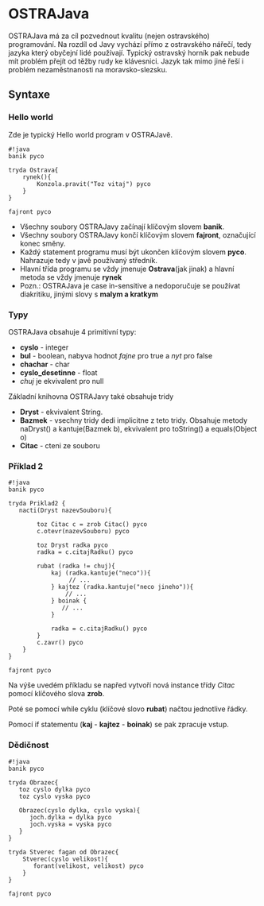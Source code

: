 # OSTRAJava #

OSTRAJava má za cíl pozvednout kvalitu (nejen ostravského) programování. Na rozdíl od Javy vychází přímo z ostravského nářečí, tedy jazyka který obyčejní lidé používají. Typický ostravský horník pak nebude mít problém přejít od těžby rudy ke klávesnici. Jazyk tak mimo jiné řeší i problém nezaměstnanosti na moravsko-slezsku.

## Syntaxe ##

### Hello world ###
Zde je typický Hello world program v OSTRAJavě.
```
#!java
banik pyco

tryda Ostrava{
    rynek(){
        Konzola.pravit("Toz vitaj") pyco
    }
} 

fajront pyco

```

* Všechny soubory OSTRAJavy začínají klíčovým slovem **banik**. 
* Všechny soubory OSTRAJavy končí klíčovým slovem **fajront**, označující konec směny.
* Každý statement programu musí být ukončen klíčovým slovem **pyco**. Nahrazuje tedy v javě používaný středník.
* Hlavní třída programu se vždy jmenuje **Ostrava**(jak jinak) a hlavní metoda se vždy jmenuje **rynek**
* Pozn.: OSTRAJava je case in-sensitive a nedoporučuje se používat diakritiku, jinými slovy s **malym a kratkym**

### Typy ###
OSTRAJava obsahuje 4 primitivní typy:

* **cyslo** - integer
* **bul** - boolean, nabyva hodnot *fajne* pro true a *nyt* pro false
* **chachar** - char
* **cyslo_desetinne** - float
* *chuj* je ekvivalent pro null

Základní knihovna OSTRAJavy také obsahuje tridy

* **Dryst** - ekvivalent String.  
* **Bazmek** - vsechny tridy dedi implicitne z teto tridy. Obsahuje metody naDryst() a kantuje(Bazmek b), ekvivalent pro toString() a equals(Object o)
* **Citac** - cteni ze souboru

### Příklad 2 ###
```
#!java
banik pyco

tryda Priklad2 {
   nacti(Dryst nazevSouboru){

        toz Citac c = zrob Citac() pyco
        c.otevr(nazevSouboru) pyco

        toz Dryst radka pyco
        radka = c.citajRadku() pyco

        rubat (radka != chuj){
            kaj (radka.kantuje("neco")){
                 // ...
            } kajtez (radka.kantuje("neco jineho")){
                // ...
            } boinak {
               // ...
            }

            radka = c.citajRadku() pyco
        }
        c.zavr() pyco
    }
}

fajront pyco 

```

Na výše uvedém příkladu se napřed vytvoří nová instance třídy *Citac* pomocí klíčového slova **zrob**.

Poté se pomocí while cyklu (klíčové slovo **rubat**) načtou jednotlive řádky. 

Pomocí if statementu (**kaj** - **kajtez** - **boinak**) se pak zpracuje vstup.

### Dědičnost ###

```
#!java
banik pyco

tryda Obrazec{
   toz cyslo dylka pyco
   toz cyslo vyska pyco

   Obrazec(cyslo dylka, cyslo vyska){
      joch.dylka = dylka pyco
      joch.vyska = vyska pyco
   }
}

tryda Stverec fagan od Obrazec{
    Stverec(cyslo velikost){
       forant(velikost, velikost) pyco
    }
} 

fajront pyco

```